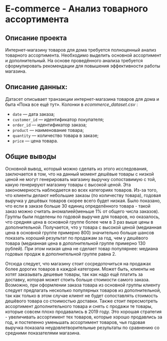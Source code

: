 # E-commerce - Анализ товарного ассортимента
 
## Описание проекта
Интернет-магазину товаров для дома требуется полноценный анализ товарного ассортимента. Необходимо выделить основной ассортимент и дополнительный. На основе проведённого анализа требуется сформулировать рекомендации для повышения эффективности работы магазина.
 
## Описание данных:
Датасет описывает транзакции интернет-магазина товаров для дома и быта «Пока все ещё тут».
Колонки в  *ecommerce_dataset.csv* :
- `date` — дата заказа;
- `customer_id` — идентификатор покупателя;
- `order_id` — идентификатор заказа;
- `product` — наименование товара;
- `quantity` — количество товара в заказе;
- `price` — цена товара.
 
 ## Общие выводы  
Основной вывод, который можно сделать из этого исследования, заключается в том, что на данный момент дешёвые товары с низкой ценой не могут генерировать магазину выручку сопоставимую с той, какую генерируют магазину товары с высокой ценой. Эта закономерность наблюдается во всех категориях товаров. Из-за того, что клиенты делают небольшие заказы (по количеству товара), годовая выручка у дешёвых товаров скорее всего будет низкая. Было показано, что если в заказе больше 30 единиц определённого товара - такой заказ можно считать аномалией(меньше 1% от общего числа заказов). Группы были поделены по годовой выручке для товаров, но оказалось, что средняя цена в основной группе более чем в 3 раз выше цены в дополнительной. Получается, что у товара с высокой ценой (медианная цена в основной группе примерно 800) значительно больше шансов показать хороший результат по продажам за год, чем у дешёвого товара (медианная цена в дополнительной группе примерно 130 рублей). При этом низкая цена не сделает товар популярнее: медиана годовых продаж в дополнительной группе равна 2.

Отсюда следует, что магазину стоит сосредоточиться на продажах более дорогих товаров в каждой категории. Может быть, клиенты не хотят заказывать дешевые товары, так как надо ещё платить за доставку, которая может стоить больше стоимости самого заказа. Возможно, при оформлении заказа товара из основной группы клиенту следует предлагать несколько популярных товаров из дополнительной, так как только в этом случае клиент не будет сопоставлять стоимость дешёвого товара со стоимостью доставки. Также стоит пересмотреть ассортимент дополнительного товара и снять с продажи те товары, которые совсем плохо продавались в 2019 году. Это хорошая стратегия - увеличивать ассортимент тех товаров, которые хорошо продавлись за год, и постепенно уменьшать ассортимент товаров, чья годовая выручка показала неудовлетворительные результаты по сравнению со средними показателями магазина.
